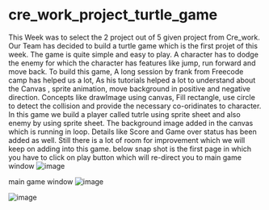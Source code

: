# cre_work_project_turtle_game
This Week was to select the 2 project out of 5 given project from Cre_work. Our Team has decided to build a turtle game which is the first projet of this week.
The game is quite simple and easy to play. A character has to dodge the enemy for which the character has features like jump, run forward and move back.
To build this game, A long session by frank from Freecode camp has helped us a lot, As his tutorials helped a lot to understand about the Canvas , sprite animation, move background in positive and negative direction. Concepts like  drawImage using canvas, Fill rectangle, use circle to detect the collision and provide the necessary co-oridinates to character.
In this game we build a player called tutrle using sprite sheet and also enemy by using sprite sheet. The background image added in the canvas which is running in loop.
Details like Score and Game over status has been added as well.
Still there is a lot of room for improvement which we will keep on adding into this game.
below snap shot is the first page in which you have to click on play button which will re-direct you to main game window
![image](https://user-images.githubusercontent.com/65460472/190917432-e560663d-cd72-4cf4-9c00-a917bf5397ce.png)

main game window
![image](https://user-images.githubusercontent.com/65460472/190917461-8ed724a8-bf7a-4ca0-ab02-8482172d8ea1.png)

![image](https://user-images.githubusercontent.com/65460472/190917488-2a97cec8-2223-4e59-97b7-9d1bb0ffe302.png)
